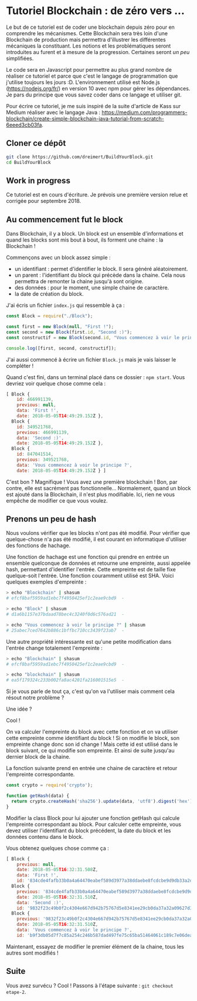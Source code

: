 # Tutoriel Blockchain : de zéro vers ...

Le but de ce tutoriel est de coder une blockchain depuis zéro pour en comprendre les mécanismes. Cette Blockchain sera très loin d'une Blockchain de production mais permettra d'illustrer les différentes mécaniques la constituant. Les notions et les problématiques seront introduites au furent et à mesure de la progression. Certaines seront *un peu* simplifiées.

Le code sera en Javascript pour permettre au plus grand nombre de réaliser ce tutoriel et parce que c'est le langage de programmation que j'utilise toujours les jours :D. L'environnement utilisé est Node.js (https://nodejs.org/fr/) en version 10 avec npm pour gérer les dépendances. Je pars du principe que vous savez coder dans ce langage et utiliser git.

Pour écrire ce tutoriel, je me suis inspiré de la suite d'article de Kass sur Medium réaliser avec le langage Java : https://medium.com/programmers-blockchain/create-simple-blockchain-java-tutorial-from-scratch-6eeed3cb03fa.

## Cloner ce dépôt

```Bash
git clone https://github.com/dreimert/BuildYourBlock.git
cd BuildYourBlock
```

## Work in progress

Ce tutoriel est en cours d'écriture. Je prévois une première version relue et corrigée pour septembre 2018.

## Au commencement fut le block

Dans Blockchain, il y a block. Un block est un ensemble d'informations et quand les blocks sont mis bout à bout, ils forment une chaine : la Blockchain !

Commençons avec un block assez simple :

* un identifiant : permet d'identifier le block. Il sera généré aléatoirement.
* un parent : l'identifiant du block qui précède dans la chaine. Cela nous permettra de remonter la chaine jusqu'à sont origine.
* des données : pour le moment, une simple chaine de caractère.
* la date de création du block.

J'ai écris un fichier `index.js` qui ressemble à ça :

```Javascript
const Block = require("./Block");

const first = new Block(null, "First !");
const second = new Block(first.id, "Second :)");
const constructif = new Block(second.id, "Vous commencez à voir le principe ?");

console.log([first, second, constructif]);
```

J'ai aussi commencé à écrire un fichier `Block.js` mais je vais laisser le compléter !

Quand c'est fini, dans un terminal placé dans ce dossier : `npm start`. Vous devriez voir quelque chose comme cela :

```Javascript
[ Block {
    id: 466991139,
    previous: null,
    data: 'First !',
    date: 2018-05-05T14:49:29.152Z },
  Block {
    id: 349521768,
    previous: 466991139,
    data: 'Second :)',
    date: 2018-05-05T14:49:29.152Z },
  Block {
    id: 847041514,
    previous: 349521768,
    data: 'Vous commencez à voir le principe ?',
    date: 2018-05-05T14:49:29.152Z } ]
```

C'est bon ? Magnifique ! Vous avez une première blockchain ! Bon, par contre, elle est sacrément pas fonctionnelle... Normalement, quand un block est ajouté dans la Blockchain, il n'est plus modifiable. Ici, rien ne vous empêche de modifier ce que vous voulez.

## Prenons un peu de hash

Nous voulons vérifier que les blocks n'ont pas été modifié. Pour vérifier que quelque-chose n'a pas été modifié, il est courant en informatique d'utiliser des fonctions de hachage.

Une fonction de hachage est une fonction qui prendre en entrée un ensemble quelconque de données et retourne une empreinte, aussi appelée hash, permettant d'identifier l'entrée. Cette empreinte est de taille fixe quelque-soit l'entrée. Une fonction couramment utilisé est SHA. Voici quelques exemples d'empreinte :

```Bash
> echo "Blockchain" | shasum
# efcf8baf5959ad1ebc7f4950425ef1c2eae9cbd9  -

> echo "Block" | shasum
# d1a6b1157e37bdaad78bec4c3240f0d6c576ad21  -

> echo "Vous commencez à voir le principe ?" | shasum
# 25abec7ced7642b886c1bffbc710cc3439f23ab7  -
```

Une autre propriété intéressante est qu'une petite modification dans l'entrée change totalement l'empreinte :

```Bash
> echo "Blockchain" | shasum
# efcf8baf5959ad1ebc7f4950425ef1c2eae9cbd9  -

> echo "blockchain" | shasum
# ea5f179324c233b002fa8ac4201fa216001515e5  -
```

Si je vous parle de tout ça, c'est qu'on va l'utiliser mais comment cela résout notre problème ?

Une idée ?

Cool !

On va calculer l'empreinte du block avec cette fonction et on va utiliser cette empreinte comme identifiant du block ! Si on modifie le block, son empreinte change donc son id change ! Mais cette id est utilisé dans le block suivant, ce qui modifie son empreinte. Et ainsi de suite jusqu'au dernier block de la chaine.

La fonction suivante prend en entrée une chaine de caractère et retour l'empreinte correspondante.

```Javascript
const crypto = require('crypto');

function getHash(data) {
  return crypto.createHash('sha256').update(data, 'utf8').digest('hex');
}
```

Modifier la class Block pour lui ajouter une fonction getHash qui calcule l'empreinte correspondant au block. Pour calculer cette empreinte, vous devez utiliser l'identifiant du block précédent, la date du block et les données contenu dans le block.

Vous obtenez quelques chose comme ça :

```Javascript
[ Block {
    previous: null,
    date: 2018-05-05T16:32:31.508Z,
    data: 'First !',
    id: '834cde4fafb33b0a4a64470eabef589d3977a38ddaebe8fcdcbe9d9db33a2d8b' },
  Block {
    previous: '834cde4fafb33b0a4a64470eabef589d3977a38ddaebe8fcdcbe9d9db33a2d8b',
    date: 2018-05-05T16:32:31.510Z,
    data: 'Second :)',
    id: '9832f23c49b0f2c4304e667d942b75767d5e8341ee29cb0da37a32a09627d396' },
  Block {
    previous: '9832f23c49b0f2c4304e667d942b75767d5e8341ee29cb0da37a32a09627d396',
    date: 2018-05-05T16:32:31.510Z,
    data: 'Vous commencez à voir le principe ?',
    id: 'b9f3db05d7f7c85a254c246b587dad497fe75c65ba51464061c189c7e06deada' } ]
```

Maintenant, essayez de modifier le premier élément de la chaine, tous les autres sont modifiés !

## Suite

Vous avez survécu ? Cool ! Passons à l'étape suivante : `git checkout etape-2`.
